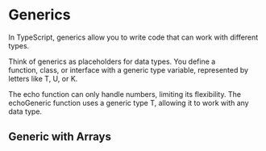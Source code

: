 # Generics

In TypeScript, generics allow you to write code that can work with different types.

Think of generics as placeholders for data types. You define a function, class, or interface with a generic type variable, represented by letters like T, U, or K.

The echo function can only handle numbers, limiting its flexibility.
The echoGeneric function uses a generic type T, allowing it to work with any data type.

## Generic with Arrays